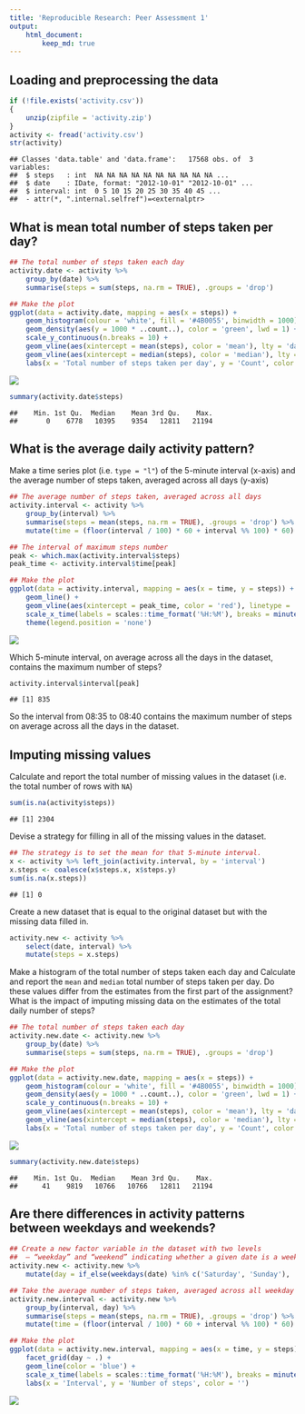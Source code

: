 ```yaml
---
title: 'Reproducible Research: Peer Assessment 1'
output: 
    html_document:
        keep_md: true
---
```




## Loading and preprocessing the data




```r
if (!file.exists('activity.csv'))
{
    unzip(zipfile = 'activity.zip')
}
activity <- fread('activity.csv')
str(activity)
```

```
## Classes 'data.table' and 'data.frame':	17568 obs. of  3 variables:
##  $ steps   : int  NA NA NA NA NA NA NA NA NA NA ...
##  $ date    : IDate, format: "2012-10-01" "2012-10-01" ...
##  $ interval: int  0 5 10 15 20 25 30 35 40 45 ...
##  - attr(*, ".internal.selfref")=<externalptr>
```

## What is mean total number of steps taken per day?


```r
## The total number of steps taken each day
activity.date <- activity %>%
    group_by(date) %>%
    summarise(steps = sum(steps, na.rm = TRUE), .groups = 'drop')

## Make the plot
ggplot(data = activity.date, mapping = aes(x = steps)) +
    geom_histogram(colour = 'white', fill = '#4B0055', binwidth = 1000) +
    geom_density(aes(y = 1000 * ..count..), color = 'green', lwd = 1) +
    scale_y_continuous(n.breaks = 10) +
    geom_vline(aes(xintercept = mean(steps), color = 'mean'), lty = 'dashed', lwd = 1) +
    geom_vline(aes(xintercept = median(steps), color = 'median'), lty = 'dashed', lwd = 1) +
    labs(x = 'Total number of steps taken per day', y = 'Count', color = '')
```

![](PA1_template_files/figure-html/unnamed-chunk-3-1.png)<!-- -->


```r
summary(activity.date$steps)
```

```
##    Min. 1st Qu.  Median    Mean 3rd Qu.    Max. 
##       0    6778   10395    9354   12811   21194
```

## What is the average daily activity pattern?

Make a time series plot (i.e. `type = "l"`) of the 5-minute interval (x-axis) and the average number of steps taken, averaged across all days (y-axis)


```r
## The average number of steps taken, averaged across all days
activity.interval <- activity %>%
    group_by(interval) %>%
    summarise(steps = mean(steps, na.rm = TRUE), .groups = 'drop') %>%
    mutate(time = (floor(interval / 100) * 60 + interval %% 100) * 60)

## The interval of maximum steps number
peak <- which.max(activity.interval$steps)
peak_time <- activity.interval$time[peak]

## Make the plot
ggplot(data = activity.interval, mapping = aes(x = time, y = steps)) +
    geom_line() +
    geom_vline(aes(xintercept = peak_time, color = 'red'), linetype = 'dashed', size = 1) +
    scale_x_time(labels = scales::time_format('%H:%M'), breaks = minutes(60 * seq(from = 1, to = 23, by = 2))) +
    theme(legend.position = 'none')
```

![](PA1_template_files/figure-html/unnamed-chunk-5-1.png)<!-- -->

Which 5-minute interval, on average across all the days in the dataset, contains the maximum number of steps?


```r
activity.interval$interval[peak]
```

```
## [1] 835
```

So the interval from 08:35 to 08:40 contains the maximum number of steps on average across all the days in the dataset.

## Imputing missing values

Calculate and report the total number of missing values in the dataset (i.e. the total number of rows with `NA`)


```r
sum(is.na(activity$steps))
```

```
## [1] 2304
```

Devise a strategy for filling in all of the missing values in the dataset.


```r
## The strategy is to set the mean for that 5-minute interval.
x <- activity %>% left_join(activity.interval, by = 'interval')
x.steps <- coalesce(x$steps.x, x$steps.y)
sum(is.na(x.steps))
```

```
## [1] 0
```

Create a new dataset that is equal to the original dataset but with the missing data filled in.


```r
activity.new <- activity %>%
    select(date, interval) %>%
    mutate(steps = x.steps)
```

Make a histogram of the total number of steps taken each day and Calculate and report the `mean` and `median` total number of steps taken per day. Do these values differ from the estimates from the first part of the assignment? What is the impact of imputing missing data on the estimates of the total daily number of steps?


```r
## The total number of steps taken each day
activity.new.date <- activity.new %>%
    group_by(date) %>%
    summarise(steps = sum(steps, na.rm = TRUE), .groups = 'drop')

## Make the plot
ggplot(data = activity.new.date, mapping = aes(x = steps)) +
    geom_histogram(colour = 'white', fill = '#4B0055', binwidth = 1000) +
    geom_density(aes(y = 1000 * ..count..), color = 'green', lwd = 1) +
    scale_y_continuous(n.breaks = 10) +
    geom_vline(aes(xintercept = mean(steps), color = 'mean'), lty = 'dashed', lwd = 1) +
    geom_vline(aes(xintercept = median(steps), color = 'median'), lty = 'dashed', lwd = 1) +
    labs(x = 'Total number of steps taken per day', y = 'Count', color = '')
```

![](PA1_template_files/figure-html/unnamed-chunk-10-1.png)<!-- -->


```r
summary(activity.new.date$steps)
```

```
##    Min. 1st Qu.  Median    Mean 3rd Qu.    Max. 
##      41    9819   10766   10766   12811   21194
```

## Are there differences in activity patterns between weekdays and weekends?


```r
## Create a new factor variable in the dataset with two levels
##  – “weekday” and “weekend” indicating whether a given date is a weekday or weekend day.
activity.new <- activity.new %>%
    mutate(day = if_else(weekdays(date) %in% c('Saturday', 'Sunday'), 'weekend', 'weekday'))

## Take the average number of steps taken, averaged across all weekday days or weekend days
activity.new.interval <- activity.new %>%
    group_by(interval, day) %>%
    summarise(steps = mean(steps, na.rm = TRUE), .groups = 'drop') %>%
    mutate(time = (floor(interval / 100) * 60 + interval %% 100) * 60)

## Make the plot
ggplot(data = activity.new.interval, mapping = aes(x = time, y = steps)) +
    facet_grid(day ~ .) +
    geom_line(color = 'blue') +
    scale_x_time(labels = scales::time_format('%H:%M'), breaks = minutes(60 * seq(from = 1, to = 23, by = 2))) +
    labs(x = 'Interval', y = 'Number of steps', color = '')
```

![](PA1_template_files/figure-html/unnamed-chunk-12-1.png)<!-- -->
